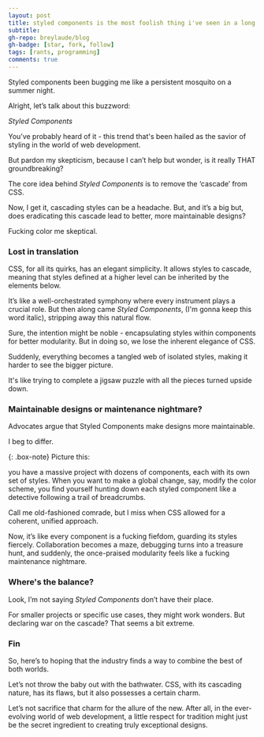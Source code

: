 ```yaml
---
layout: post
title: styled components is the most foolish thing i've seen in a long time
subtitle: 
gh-repo: breylaude/blog
gh-badge: [star, fork, follow]
tags: [rants, programming]
comments: true
---
```


Styled components been bugging me like a persistent mosquito on a summer night.

Alright, let’s talk about this buzzword: 

*Styled Components*

You’ve probably heard of it - this trend that's been hailed as the savior of styling in the world of web development. 

But pardon my skepticism, because I can’t help but wonder, is it really THAT groundbreaking?

The core idea behind *Styled Components* is to remove the ‘cascade’ from CSS. 

Now, I get it, cascading styles can be a headache. But, and it’s a big but, does eradicating this cascade lead to better, more maintainable designs? 

Fucking color me skeptical.

### Lost in translation

CSS, for all its quirks, has an elegant simplicity. It allows styles to cascade, meaning that styles defined at a higher level can be inherited by the elements below. 

It’s like a well-orchestrated symphony where every instrument plays a crucial role. But then along came *Styled Components*, (I'm gonna keep this word italic), stripping away this natural flow.

Sure, the intention might be noble - encapsulating styles within components for better modularity. But in doing so, we lose the inherent elegance of CSS. 

Suddenly, everything becomes a tangled web of isolated styles, making it harder to see the bigger picture. 

It's like trying to complete a jigsaw puzzle with all the pieces turned upside down.

### Maintainable designs or maintenance nightmare?

Advocates argue that Styled Components make designs more maintainable. 

I beg to differ. 

{: .box-note}
Picture this: 

you have a massive project with dozens of components, each with its own set of styles. When you want to make a global change, say, modify the color scheme, you find yourself hunting down each styled component like a detective following a trail of breadcrumbs.

Call me old-fashioned comrade, but I miss when CSS allowed for a coherent, unified approach. 

Now, it’s like every component is a fucking fiefdom, guarding its styles fiercely. Collaboration becomes a maze, debugging turns into a treasure hunt, and suddenly, the once-praised modularity feels like a fucking maintenance nightmare.

### Where's the balance?

Look, I’m not saying *Styled Components* don’t have their place. 

For smaller projects or specific use cases, they might work wonders. But declaring war on the cascade? That seems a bit extreme.

### Fin

So, here’s to hoping that the industry finds a way to combine the best of both worlds. 

Let’s not throw the baby out with the bathwater. CSS, with its cascading nature, has its flaws, but it also possesses a certain charm. 

Let’s not sacrifice that charm for the allure of the new. After all, in the ever-evolving world of web development, a little respect for tradition might just be the secret ingredient to creating truly exceptional designs.

